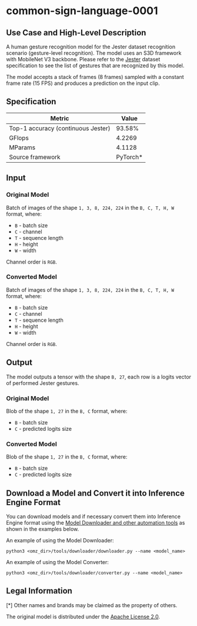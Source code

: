 # common-sign-language-0001

## Use Case and High-Level Description

A human gesture recognition model for the Jester dataset recognition scenario
(gesture-level recognition). The model uses an S3D framework with MobileNet V3 backbone.
Please refer to the [Jester](https://20bn.com/datasets/jester) dataset specification
to see the list of gestures that are recognized by this model.

The model accepts a stack of frames (8 frames) sampled with a constant frame rate (15 FPS)
and produces a prediction on the input clip.

## Specification

| Metric                                  | Value        |
|-----------------------------------------|--------------|
| Top-1 accuracy (continuous Jester)      | 93.58%       |
| GFlops                                  | 4.2269       |
| MParams                                 | 4.1128       |
| Source framework                        | PyTorch\*    |

## Input

### Original Model

Batch of images of the shape `1, 3, 8, 224, 224` in the `B, C, T, H, W` format, where:

- `B` - batch size
- `C` - channel
- `T` - sequence length
- `H` - height
- `W` - width

Channel order is `RGB`.

### Converted Model

Batch of images of the shape `1, 3, 8, 224, 224` in the `B, C, T, H, W` format, where:

- `B` - batch size
- `C` - channel
- `T` - sequence length
- `H` - height
- `W` - width

Channel order is `RGB`.

## Output

The model outputs a tensor with the shape `B, 27`, each row is a logits vector of performed Jester gestures.

### Original Model

Blob of the shape `1, 27` in the `B, C` format, where:

- `B` - batch size
- `C` - predicted logits size

### Converted Model

Blob of the shape `1, 27` in the `B, C` format, where:

- `B` - batch size
- `C` - predicted logits size

## Download a Model and Convert it into Inference Engine Format

You can download models and if necessary convert them into Inference Engine format using the [Model Downloader and other automation tools](../../../tools/downloader/README.md) as shown in the examples below.

An example of using the Model Downloader:
```
python3 <omz_dir>/tools/downloader/downloader.py --name <model_name>
```

An example of using the Model Converter:
```
python3 <omz_dir>/tools/downloader/converter.py --name <model_name>
```

## Legal Information
[\*] Other names and brands may be claimed as the property of others.

The original model is distributed under the
[Apache License 2.0](https://github.com/sovrasov/mmaction2/blob/ote/LICENSE).
